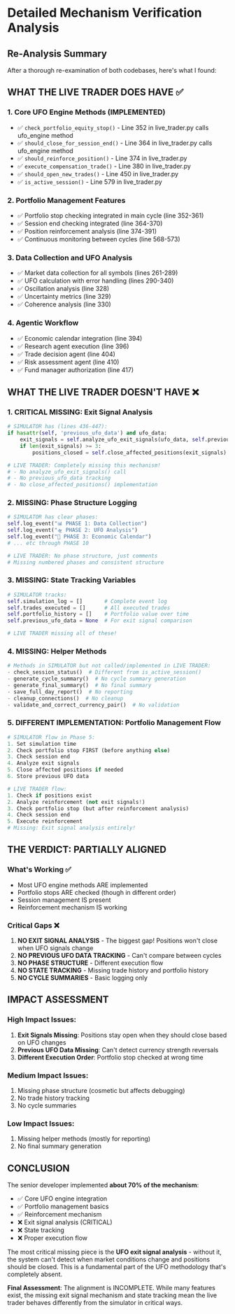 # Detailed Mechanism Verification Analysis

## Re-Analysis Summary

After a thorough re-examination of both codebases, here's what I found:

## WHAT THE LIVE TRADER **DOES HAVE** ✅

### 1. Core UFO Engine Methods (IMPLEMENTED)
- ✅ `check_portfolio_equity_stop()` - Line 352 in live_trader.py calls ufo_engine method
- ✅ `should_close_for_session_end()` - Line 364 in live_trader.py calls ufo_engine method
- ✅ `should_reinforce_position()` - Line 374 in live_trader.py
- ✅ `execute_compensation_trade()` - Line 380 in live_trader.py
- ✅ `should_open_new_trades()` - Line 450 in live_trader.py
- ✅ `is_active_session()` - Line 579 in live_trader.py

### 2. Portfolio Management Features
- ✅ Portfolio stop checking integrated in main cycle (line 352-361)
- ✅ Session end checking integrated (line 364-370)
- ✅ Position reinforcement analysis (line 374-391)
- ✅ Continuous monitoring between cycles (line 568-573)

### 3. Data Collection and UFO Analysis
- ✅ Market data collection for all symbols (lines 261-289)
- ✅ UFO calculation with error handling (lines 290-340)
- ✅ Oscillation analysis (line 328)
- ✅ Uncertainty metrics (line 329)
- ✅ Coherence analysis (line 330)

### 4. Agentic Workflow
- ✅ Economic calendar integration (line 394)
- ✅ Research agent execution (line 396)
- ✅ Trade decision agent (line 404)
- ✅ Risk assessment agent (line 410)
- ✅ Fund manager authorization (line 417)

## WHAT THE LIVE TRADER **DOESN'T HAVE** ❌

### 1. CRITICAL MISSING: Exit Signal Analysis
```python
# SIMULATOR has (lines 436-447):
if hasattr(self, 'previous_ufo_data') and ufo_data:
    exit_signals = self.analyze_ufo_exit_signals(ufo_data, self.previous_ufo_data)
    if len(exit_signals) >= 3:
        positions_closed = self.close_affected_positions(exit_signals)

# LIVE TRADER: Completely missing this mechanism!
# - No analyze_ufo_exit_signals() call
# - No previous_ufo_data tracking
# - No close_affected_positions() implementation
```

### 2. MISSING: Phase Structure Logging
```python
# SIMULATOR has clear phases:
self.log_event("📊 PHASE 1: Data Collection")
self.log_event("🛸 PHASE 2: UFO Analysis")
self.log_event("📅 PHASE 3: Economic Calendar")
# ... etc through PHASE 10

# LIVE TRADER: No phase structure, just comments
# Missing numbered phases and consistent structure
```

### 3. MISSING: State Tracking Variables
```python
# SIMULATOR tracks:
self.simulation_log = []       # Complete event log
self.trades_executed = []      # All executed trades
self.portfolio_history = []    # Portfolio value over time
self.previous_ufo_data = None  # For exit signal comparison

# LIVE TRADER missing all of these!
```

### 4. MISSING: Helper Methods
```python
# Methods in SIMULATOR but not called/implemented in LIVE TRADER:
- check_session_status()  # Different from is_active_session()
- generate_cycle_summary()  # No cycle summary generation
- generate_final_summary()  # No final summary
- save_full_day_report()  # No reporting
- cleanup_connections()  # No cleanup
- validate_and_correct_currency_pair()  # No validation
```

### 5. DIFFERENT IMPLEMENTATION: Portfolio Management Flow
```python
# SIMULATOR flow in Phase 5:
1. Set simulation time
2. Check portfolio stop FIRST (before anything else)
3. Check session end
4. Analyze exit signals
5. Close affected positions if needed
6. Store previous UFO data

# LIVE TRADER flow:
1. Check if positions exist
2. Analyze reinforcement (not exit signals!)
3. Check portfolio stop (but after reinforcement analysis)
4. Check session end
5. Execute reinforcement
# Missing: Exit signal analysis entirely!
```

## THE VERDICT: PARTIALLY ALIGNED

### What's Working ✅
- Most UFO engine methods ARE implemented
- Portfolio stops ARE checked (though in different order)
- Session management IS present
- Reinforcement mechanism IS working

### Critical Gaps ❌
1. **NO EXIT SIGNAL ANALYSIS** - The biggest gap! Positions won't close when UFO signals change
2. **NO PREVIOUS UFO DATA TRACKING** - Can't compare between cycles
3. **NO PHASE STRUCTURE** - Different execution flow
4. **NO STATE TRACKING** - Missing trade history and portfolio history
5. **NO CYCLE SUMMARIES** - Basic logging only

## IMPACT ASSESSMENT

### High Impact Issues:
1. **Exit Signals Missing**: Positions stay open when they should close based on UFO changes
2. **Previous UFO Data Missing**: Can't detect currency strength reversals
3. **Different Execution Order**: Portfolio stop checked at wrong time

### Medium Impact Issues:
1. Missing phase structure (cosmetic but affects debugging)
2. No trade history tracking
3. No cycle summaries

### Low Impact Issues:
1. Missing helper methods (mostly for reporting)
2. No final summary generation

## CONCLUSION

The senior developer implemented **about 70% of the mechanism**:
- ✅ Core UFO engine integration
- ✅ Portfolio management basics
- ✅ Reinforcement mechanism
- ❌ Exit signal analysis (CRITICAL)
- ❌ State tracking
- ❌ Proper execution flow

The most critical missing piece is the **UFO exit signal analysis** - without it, the system can't detect when market conditions change and positions should be closed. This is a fundamental part of the UFO methodology that's completely absent.

**Final Assessment**: The alignment is INCOMPLETE. While many features exist, the missing exit signal mechanism and state tracking mean the live trader behaves differently from the simulator in critical ways.
